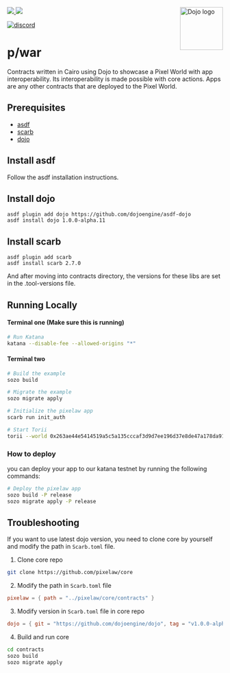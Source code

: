 <picture>
<source media="(prefers-color-scheme: dark)" srcset="https://avatars.githubusercontent.com/u/140254228?s=200&v=4">  
<img alt="Dojo logo" align="right" width="100" src="https://avatars.githubusercontent.com/u/140254228?s=200&v=4">
</picture>

<a href="https://x.com/0xpixelaw">
<img src="https://img.shields.io/twitter/follow/0xpixelaw?style=social"/>
</a>
<a href="https://github.com/pixelaw/core">
<img src="https://img.shields.io/github/stars/pixelaw/core?style=social"/>
</a>

[![discord](https://img.shields.io/badge/join-PixeLAW-green?logo=discord&logoColor=white)](https://t.co/jKDjNbFdZ5)

# p/war

Contracts written in Cairo using Dojo to showcase a Pixel World with app interoperability. Its interoperability is made possible with core actions. Apps are any other contracts that are deployed to the Pixel World.

## Prerequisites

- [asdf](https://asdf-vm.com/)
- [scarb](https://docs.swmansion.com/scarb/)
- [dojo](https://github.com/dojoengine/dojo)

## Install asdf

Follow the asdf installation instructions.

## Install dojo

```
asdf plugin add dojo https://github.com/dojoengine/asdf-dojo
asdf install dojo 1.0.0-alpha.11
```

## Install scarb

```
asdf plugin add scarb
asdf install scarb 2.7.0
```

And after moving into contracts directory, the versions for these libs are set in the .tool-versions file.

## Running Locally

#### Terminal one (Make sure this is running)

```bash
# Run Katana
katana --disable-fee --allowed-origins "*"
```

#### Terminal two

```bash
# Build the example
sozo build

# Migrate the example
sozo migrate apply

# Initialize the pixelaw app
scarb run init_auth

# Start Torii
torii --world 0x263ae44e5414519a5c5a135cccaf3d9d7ee196d37e8de47a178da91f3de9b34 --allowed-origins "*"
```

### How to deploy

you can deploy your app to our katana testnet by running the following commands:

```bash
# Deploy the pixelaw app
sozo build -P release
sozo migrate apply -P release
```


## Troubleshooting

If you want to use latest dojo version, you need to clone core by yourself and modify the path in `Scarb.toml` file.

1. Clone core repo
```bash
git clone https://github.com/pixelaw/core
```

2. Modify the path in `Scarb.toml` file
```Scarb.toml
pixelaw = { path = "../pixelaw/core/contracts" }
```

3. Modify version in `Scarb.toml` file in core repo
```Scarb.toml
dojo = { git = "https://github.com/dojoengine/dojo", tag = "v1.0.0-alpha.11" }
```

4. Build and run core
```bash
cd contracts
sozo build
sozo migrate apply
```